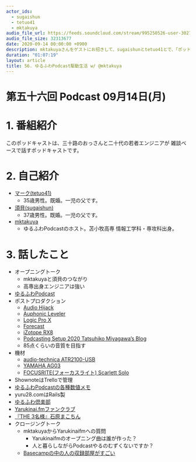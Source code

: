 ```yaml
---
actor_ids:
  - sugaishun
  - tetuo41
  - mktakuya
audio_file_url: https://feeds.soundcloud.com/stream/995250526-user-302747142-yarukinai-56-2020-09-14.mp3
audio_file_size: 32313677
date: 2020-09-14 00:00:00 +0900
description: mktakuyaさんをゲストにお招きして、sugaishunとtetuo41とで、「ポッドキャスト」について話しました。
duration: "01:07:19"
layout: article
title: 56. ゆるふわPodcast駆動生活 w/ @mktakuya
---
```


# 第五十六回 Podcast 09月14日(月)

# 1. 番組紹介
  このポッドキャストは、三十路のおっさんと二十代の若者エンジニアが
  雑談ベースで話すポッドキャストです。

# 2. 自己紹介
- [マーク(tetuo41)](https://twitter.com/tetuo41)
  - 35歳男性。既婚。一児の父です。
- [須貝(sugaishun)](https://twitter.com/sugaishun)
  - 37歳男性。既婚。一児の父です。
- [mktakuya](https://twitter.com/mktakuya)
  - ゆるふわPodcastのホスト。苫小牧高専 情報工学科・専攻科出身。

# 3. 話したこと
- オープニングトーク
  - mktakuyaと須貝のつながり
  - 高専出身エンジニアは強い
- [ゆるふわPodcast](https://yuru28.com/)
- ポストプロダクション
  - [Audio Hijack](https://rogueamoeba.com/audiohijack/)
  - [Auphonic Leveler](https://auphonic.com/leveler)
  - [Logic Pro X](https://www.apple.com/logic-pro/)
  - [Forecast](https://overcast.fm/forecast)
  - [iZotope RX8](https://www.izotope.com/en/products/rx.html)
  - [Podcasting Setup 2020 Tatsuhiko Miyagawa’s Blog](https://weblog.bulknews.net/podcasting-setup-2020-db90240423d7)
  - 85点くらいの音質を目指す
- 機材
  - [audio-technica ATR2100-USB](https://www.audio-technica.com/en-us/atr2100-usb)
  - [YAMAHA AG03](https://jp.yamaha.com/products/music_production/webcasting_mixer/ag03/index.html)
  - [FOCUSRITE(フォーカスライト) Scarlett Solo](https://www.soundhouse.co.jp/products/detail/item/263472/)
- ShownoteはTrelloで管理
- [ゆるふわPodcastの各種数値メモ](https://blog.m6a.jp/entry/2020/07/16/094747)
- yuru28.comはRails製
- [ゆるふわ倶楽部](https://www.patreon.com/bePatron?u=12932782)
- [Yarukinai.fmファンクラブ](https://note.com/tetuo41/circle)
- [『THE 3名様』石原まこちん](https://csbs.shogakukan.co.jp/book?book_group_id=7031)
- クロージングトーク
  - mktakuyaからYarukinaifmへの質問
    - Yarukinaifmのオープニング曲は誰が作った？
    - 人と暮らしながらPodcastやるのむずくないですか？
  - [Basecampの中の人の収録部屋がすごい](https://m.signalvnoise.com/remote-working-the-home-office-desks-of-basecamp/)
